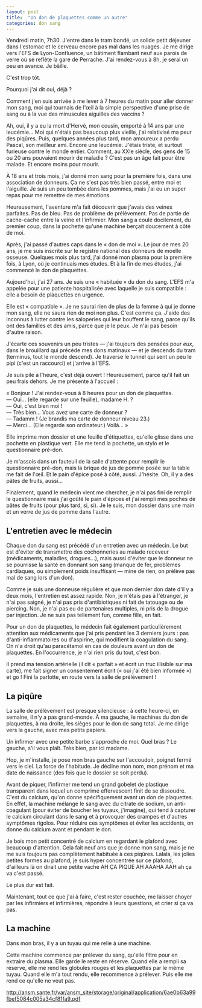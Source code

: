 ```yaml
---
layout: post
title:  "Un don de plaquettes comme un autre"
categories: don sang
---
```


Vendredi matin, 7h30. J'entre dans le tram bondé, un solide petit déjeuner dans l'estomac et le cerveau encore pas mal dans les nuages. Je me dirige vers l'EFS de Lyon-Confluence, un bâtiment flambant neuf aux parois de verre où se reflète la gare de Perrache. J'ai rendez-vous à 8h, je serai un peu en avance. Je bâille. 

C'est trop tôt.

Pourquoi j'ai dit oui, déjà ?

Comment j'en suis arrivée à me lever à 7 heures du matin pour aller donner mon sang, moi qui tournais de l'œil à la simple perspective d'une prise de sang ou à la vue des minuscules aiguilles des vaccins ?

Ah, oui, il y a eu la mort d'Hervé, mon cousin, emporté à 14 ans par une leucémie… Moi qui n'étais pas beaucoup plus vieille, j'ai relativisé ma peur des piqûres. Puis, quelques années plus tard, mon amoureux a perdu Pascal, son meilleur ami. Encore une leucémie. J'étais triste, et surtout furieuse contre le monde entier. Comment, au XXIe siècle, des gens de 15 ou 20 ans pouvaient mourir de maladie ? C'est pas un âge fait pour être malade. Et encore moins pour mourir.

À 18 ans et trois mois, j'ai donné mon sang pour la première fois, dans une association de donneurs. Ça ne s'est pas très bien passé, entre moi et l'aiguille. Je suis un peu tombée dans les pommes, mais j'ai eu un super repas pour me remettre de mes émotions.

Heureusement, l'aventure m'a fait découvrir que j'avais des veines parfaites. Pas de bleu. Pas de problème de prélèvement. Pas de partie de cache-cache entre la veine et l'infirmier. Mon sang a coulé docilement, du premier coup, dans la pochette qu'une machine berçait doucement à côté de moi.

Après, j'ai passé d'autres caps dans le « don de moi ». Le jour de mes 20 ans, je me suis inscrite sur le registre national des donneurs de moelle osseuse. Quelques mois plus tard, j'ai donné mon plasma pour la première fois, à Lyon, où je continuais mes études. Et à la fin de mes études, j'ai commencé le don de plaquettes.

Aujourd'hui, j'ai 27 ans. Je suis une « habituée » du don du sang. L'EFS m'a appelée pour une patiente hospitalisée avec laquelle je suis compatible : elle a besoin de plaquettes en urgence. 

Elle est « compatible ». Je ne saurai rien de plus de la femme à qui je donne mon sang, elle ne saura rien de moi non plus. C'est comme ça. J'aide des inconnus à lutter contre les saloperies qui leur bouffent le sang, parce qu'ils ont des familles et des amis, parce que je le peux. Je n'ai pas besoin d'autre raison.

J'écarte ces souvenirs un peu tristes — j'ai toujours des pensées pour _eux_, dans le brouillard qui précède mes dons matinaux — et je descends du tram (terminus, tout le monde descend). Je traverse le tunnel qui sent un peu le pipi (c'est un raccourci) et j'arrive à l'EFS.

Je suis pile à l'heure, c'est déjà ouvert ! Heureusement, parce qu'il fait un peu frais dehors. Je me présente à l'accueil :

« Bonjour ! J'ai rendez-vous à 8 heures pour un don de plaquettes.  
— Oui… (elle regarde sur une feuille), madame H. ?  
— Oui, c'est bien moi !  
— Très bien… Vous avez une carte de donneur ?  
— Tadamm ! (Je brandis ma carte de donneur niveau 23.)  
— Merci… (Elle regarde son ordinateur.) Voilà… »

Elle imprime mon dossier et une feuille d'étiquettes, qu'elle glisse dans une pochette en plastique vert. Elle me tend la pochette, un stylo et le questionnaire pré-don.

Je m'assois dans un fauteuil de la salle d'attente pour remplir le questionnaire pré-don, mais la brique de jus de pomme posée sur la table me fait de l'œil. Et le pain d'épice posé à côté, aussi. J'hésite. Oh, il y a des pâtes de fruits, aussi…

Finalement, quand le médecin vient me chercher, je n'ai pas fini de remplir le questionnaire mais j'ai goûté le pain d'épices et j'ai rempli mes poches de pâtes de fruits (pour plus tard, si, si). Je le suis, mon dossier dans une main et un verre de jus de pomme dans l'autre.

## L'entretien avec le médecin

Chaque don du sang est précédé d'un entretien avec un médecin. Le but est d'éviter de transmettre des cochonneries au malade receveur (médicaments, maladies, drogues…), mais aussi d'éviter que le donneur ne se pourrisse la santé en donnant son sang (manque de fer, problèmes cardiaques, ou simplement poids insuffisant — mine de rien, on prélève pas mal de sang lors d'un don).

Comme je suis une donneuse régulière et que mon dernier don date d'il y a deux mois, l'entretien est assez rapide. Non, je n'étais pas à l'étranger, je n'ai pas saigné, je n'ai pas pris d'antibiotiques ni fait de tatouage ou de piercing. Non, je n'ai pas eu de partenaires multiples, ni pris de la drogue par injection. Je ne suis pas tellement fun, comme fille, en fait.

Pour un don de plaquettes, le médecin fait également particulièrement attention aux médicaments que j'ai pris pendant les 3 derniers jours : pas d'anti-inflammatoires ou d'aspirine, qui modifient la coagulation du sang. On n'a droit qu'au paracétamol en cas de douleurs avant un don de plaquettes. En l'occurrence, je n'ai rien pris du tout, c'est bon.

Il prend ma tension artérielle (il dit « parfait » et écrit un truc illisible sur ma carte), me fait signer un consentement écrit (« oui j'ai été bien informée ») et go ! Fini la parlotte, en route vers la salle de prélèvement !

## La piqûre

La salle de prélèvement est presque silencieuse : à cette heure-ci, en semaine, il n'y a pas grand-monde. À ma gauche, le machines du don de plaquettes, à ma droite, les sièges pour le don de sang total. Je me dirige vers la gauche, avec mes petits papiers.

Un infirmer avec une petite barbe s'approche de moi. Quel bras ? Le gauche, s'il vous plaît. Très bien, par ici madame.

Hop, je m'installe, je pose mon bras gauche sur l'accoudoir, poignet fermé vers le ciel. La force de l'habitude. Je décline mon nom, mon prénom et ma date de naissance (des fois que le dossier se soit perdu).

Avant de piquer, l'infirmer me tend un grand gobelet de plastique transparent dans lequel un comprimé effervescent finit de se dissoudre. C'est du calcium, qu'on donne spécifiquement avant un don de plaquettes. En effet, la machine mélange le sang avec du citrate de sodium, un anti-coagulant (pour éviter de boucher les tuyaux, j'imagine), qui tend à capturer le calcium circulant dans le sang et à provoquer des crampes et d'autres symptômes rigolos. Pour réduire ces symptômes et éviter les accidents, on donne du calcium avant et pendant le don.

Je bois mon petit concentré de calcium en regardant le plafond avec beaucoup d'attention. Cela fait neuf ans que je donne mon sang, mais je ne me suis toujours pas complètement habituée à ces piqûres. Lalala, les jolies petites formes au plafond, je suis hyper concentrée sur ce plafond, d'ailleurs là on dirait une petite vache AH ÇA PIQUE AH AAAHA AAH ah ça va c'est passé.

Le plus dur est fait.

Maintenant, tout ce que j'ai à faire, c'est rester couchée, me laisser choyer par les infirmiers et infirmières, répondre à leurs questions, et crier si ça va pas.

## La machine

Dans mon bras, il y a un tuyau qui me relie à une machine.

Cette machine commence par prélever du sang, qu'elle filtre pour en extraire du plasma. Elle garde le reste en réserve. Quand elle a rempli sa réserve, elle me rend les globules rouges et les plaquettes par le même tuyau. Quand elle m'a tout rendu, elle recommence à prélever. Puis elle me rend ce qu'elle ne veut pas.



http://ansm.sante.fr/var/ansm_site/storage/original/application/6ae0b63a99fbef5084c005a34cf81fa9.pdf
